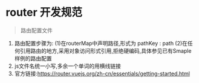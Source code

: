# router 开发规范

> 路由配置文件

1. 路由配置步骤为:
   (1)在routerMap中声明路径,形式为 pathKey : path
   (2)在任何引用路由的地方,采用对象访问形式引用,拒绝硬编码,具体参见已有Smaple样例的路由配置
2. js文件名统一小写,多余一个单词的用横线链接
3. 官方链接:https://router.vuejs.org/zh-cn/essentials/getting-started.html
